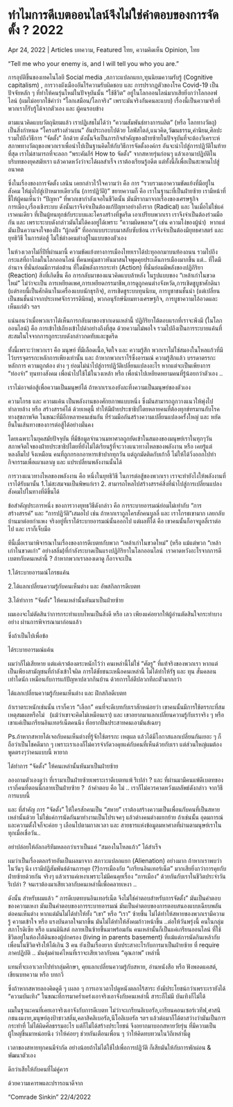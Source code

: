 # ทำไมการดีเบตออนไลน์จึงไม่ใช่คำตอบของการจัดตั้ง ? 2022

Apr 24, 2022 | Articles บทความ, Featured ไทย, ความคิดเห็น Opinion, ไทย





“Tell me who your enemy is, and I will tell you who you are.”

การอุบัติขึ้นของเทคโนโลยี Social media ,สภาวะแปลกแยก,ทุนนิยมความรับรู้ (Cognitive capitalism) , การวางผังเมืองอันไร้ความรับผิดชอบ และ การปรากฏตัวของโรค Covid-19 เป็นปัจจัยหลัก ๆ ที่ทำให้คนรุ่นใหม่ในปัจจุบันนั้น “ใช้ชีวิต” อยู่ในโลกออนไลน์มากเสียยิ่งกว่าโลกออฟไลน์ (ผมไม่อยากใช้คำว่า “โลกเสมือน/โลกจริง” เพราะมันจริงกันคนละแบบ) เรื่องนี้เป็นความจริงที่พวกเราก็รับรู้ได้จากตัวเอง และ ผู้คนรอบข้าง

ตามแนวคิดแบบวัตถุนิยมแล้ว เราปฏิเสธไม่ได้ว่า “ความสัมพันธ์ทางการผลิต” (หรือ โลกทางวัตถุ) เป็นสิ่งกำหนด “โครงสร้างส่วนบน” อันประกอบไปด้วย ไลฟ์สไตล์,แนวคิด,วัฒนธรรม,ค่านิยม,ศิลปะ รวมไปถึงวิธีการ “จัดตั้ง” อีกด้วย ดังนั้นจึงเป็นภารกิจสำคัญของฝ่ายซ้ายในปัจจุบันที่จะต้องวิเคราะห์สภาพทางวัตถุของพวกเราเพื่อนำไปเป็นฐานคิดให้กับวิธีการจัดตั้งองค์กร อันจะนำไปสู่การปฏิวัติในท้ายที่สุด เราไม่สามารถที่จะลอก “พระคัมภีร์ How to จัดตั้ง” จากสหายรุ่นก่อนๆ แล้วเอามาปฏิบัติในบริบทของยุคสมัยเรา แล้วคาดหวังว่าจะได้ผลสำเร็จ เราต้องเรียนรู้อดีต แต่ทั้งนี้ก็เพื่อเป็นสะพานไปสู่อนาคต

ซึ่งในเรื่องของการจัดตั้ง เลนิน เคยกล่าวไว้ใจความว่า คือ การ “รวบรวมเอาความขัดแย้งที่มีอยู่ในสังคม ให้มุ่งไปสู่เป้าหมายเดียวกัน (การปฏิวัติ)” ขยายความก็ คือ เราในฐานะที่เป็นฝ่ายซ้าย เรามีหน้าที่ชี้ให้ผู้คนเห็นว่า “ปัญหา” ที่พวกเขากำลังเจอในชีวิตนั้น มันมีรากมาจากเรื่องของเศรษฐกิจการเมือง,เรื่องเชิงระบบ ดังนั้นเราจึงจำเป็นต้องแก้ปัญหาอย่างถึงราก (Radical) และ ในเมื่อไม่ใช่แค่เราคนเดียว ที่เป็นผู้ทนทุกข์กับระบบและโครงสร้างที่ขูดรีด เอาเปรียบพวกเรา เราจึงจำเป็นต้องร่วมมือกัน และ เพราะระบบดังกล่าวมันไม่ได้คงอยู่ได้เพราะ “ความผิดพลาด”( เช่น ความโง่ของผู้นำ)  หากแต่มันเป็นความจงใจของฝั่ง “ผู้กดขี่” ที่ออกแบบระบบมาสลับซับซ้อน เราจึงจำเป็นต้องมียุทธศาสตร์ และ ยุทธิวิธี ในการต่อสู้ ไม่ใช่ต่างคนต่างสู้ในแบบของตัวเอง

ในห้วงเวลาไม่กี่ปีที่ผ่านมานี้ ความขัดแย้งทางการเมืองไทยเราได้ปะทุออกมาบนท้องถนน รวมไปถึงกระแสที่ถาโถมในโลกออนไลน์ ที่คนหนุ่มสาวหันมาสนใจพูดคุยประเด็นการเมืองมากขึ้น แต่.. ที่ใดมีอำนาจ ที่นั่นย่อมมีการต่อต้าน ที่ใดมีพลังการกระทำ (Action) ที่นั่นย่อมมีพลังของปฏิกิริยา (Reaction) สิ่งที่เกิดขึ้น คือ การกลับมาของแนวคิดแบบล้าหลัง ในรูปแบบของ “เหล้าเก่าในขวดใหม่” ไม่ว่าจะเป็น การเหยียดเพศ,การเหยียดกรรมาชีพ,การดูถูกคนต่างจังหวัด,การเชิดชูบูชาศักดินา (แต่รอบนี้เป็นศักดินาในเครื่องแบบนักธุรกิจ), การเชิดชูระบบทุนนิยม, การบูชาชนชั้นนำ (แต่เปลี่ยนเป็นชนชั้นนำจากประเทศจักรวรรดินิยม), พวกอนุรักษ์นิยมทางเศรษฐกิจ, การบูชาความโอ้อวดและเห็นแก่ตัว ฯลฯ

แน่นอนว่าเมื่อพวกเราได้เห็นการกลับมาของซากเดนเหล่านี้ ปฏิกิริยาโต้ตอบแรกที่เราจะพึงมี (ในโลกออนไลน์) คือ การเข้าไปเถียงเข้าไปด่าอย่างถึงที่สุด ด้วยความไม่พอใจ รวมไปถึงเป็นการระบายแค้นที่สะสมในใจจากการถูกระบบดังกล่าวกดทับและขูดรีด

ทั้งนี้เพราะว่าพวกเรา คือ มนุษย์ ที่มีเลือดเนื้อ,จิตใจ และ ความรู้สึก พวกเราไม่ใช่สมองในโหลแก้วที่มีไว้บรรจุตรรกะหลักการเพียงเท่านั้น และ ถ้าหากพวกเราไร้ซึ่งอารมณ์ ความรู้สึกแล้ว บรรดาตรรกะ หลักการ ความถูกต้อง ต่าง ๆ ย่อมไม่นำไปสู่การปฏิวัติเปลี่ยนแปลงอะไร หากแต่จะเป็นเพียงการ “ท่องจำ” ทุนทางสังคม เพื่อนำไปใช้โม้ในวงเหล้า หรือ เพื่อนำไปเหยียดหยามคนที่รู้น้อยกว่าตัวเอง ..

เราไม่อาจต่อสู้เพื่อความเป็นมนุษย์ได้ ถ้าหากเราเองยังละทิ้งความเป็นมนุษย์ของตัวเอง

ความโกรธ และ ความแค้น เป็นพลังงานของศักยภาพแบบหนึ่ง ซึ่งมันสามารถถูกวางแนวให้พุ่งไปทำลายล้าง หรือ สร้างสรรค์ได้ ด้วยเหตุนี้ ทำให้มีฝ่ายประชาธิปไตยหลายคนที่ต้องทุกข์ทรมานกับโรคทางสุขภาพจิต ในขณะที่มีอีกหลายคนเช่นกัน ที่ร่วมมือกันสร้างความเปลี่ยนแปลงครั้งใหญ่ และ หยัดยืนในเส้นทางของการต่อสู้ได้อย่างมั่นคง

โดยเฉพาะในยุคสมัยปัจจุบัน ที่มีข้อมูลจำนวนมหาศาลถูกยัดเข้าในสมองของมนุษย์เราในทุกๆวัน สภาพจิตใจของฝ่ายประชาธิปไตยที่ยังไม่ได้เรียนรู้ที่จะวางแนวทางไหลของพลังงาน หรือ เคยรู้แต่หลงลืมไป จึงเหมือน คนที่ถูกกรอกอาหารเข้าปากทุกวัน แต่ถูกมัดติดกับเก้าอี้ ไม่ให้ได้วิ่งออกไปทำกิจกรรมเพื่อเผาผลาญ และ แปรเปลี่ยนพลังงานนั้นได้

การวางแนวทางไหลของพลังงาน คือ หนึ่งในยุทธิวิธี ในการต่อสู้ของพวกเรา เราจะทำยังไงให้พลังงานที่เราได้รับมานั้น 1.ไม่สะสมจนเป็นพิษแก่เรา 2. สามารถไหลไปสร้างสรรค์สิ่งที่นำไปสู่การเปลี่ยนแปลงสังคมไปในทางที่ดีขึ้นได้

ข้อสำคัญประการหนึ่ง ของการวางยุทธวิธีดังกล่าว คือ การระบายอารมณ์ย่อมไม่เท่ากับ “การสร้างสรรค์” และ “การปฏิวัติ”เสมอไป เช่น ถ้าหากเราถูกใครสักคนบูลลี่ และ เราโกรธเขามาก เลยกลับบ้านมาต่อยกำแพง จริงอยู่ที่เราได้ระบายอารมณ์นั้นออกไป แต่ผลที่ได้ คือ เขาคนนั้นก็อาจบูลลี่เราต่อไป และ เราก็เจ็บมือ

ทีนี้เมื่อเรามาพิจารณาในเรื่องของการดีเบตทกับพวก “เหล้าเก่าในขวดใหม่” (หรือ แม้แต่พวก “เหล้าเก่าในขวดเก่า” อย่างสลิ่ม)ที่กำลังระบาดเป็นแรงปฏิกิริยาในโลกออนไลน์  เราคาดหวังอะไรจากการดีเบตทกับคนเหล่านี้ ? ถ้าหากพวกเราลองเดาดู ก็อาจจะเป็น

1.ได้ระบายอารมณ์โกรธแค้น

2.ได้แลกเปลี่ยนความรู้กับคนเห็นต่าง และ อัพสกิลการดีเบตท

3.ได้ทำการ “จัดตั้ง” ให้คนเหล่านั้นหันมาเป็นฝ่ายซ้าย

ผมเองจะไม่ตัดสินว่าการกระทำแบบไหนเป็นสิ่งดี หรือ เลว เพียงแค่อยากให้ผู้อ่านตัดสินใจกระทำบางอย่าง ผ่านการพิจารณามาก่อนแล้ว

ซึ่งถ้าเป็นไปเพื่อข้อ



ได้ระบายอารมณ์แค้น



ผมว่าก็ไม่เสียหาย แต่แค่เราต้องตระหนักไว้ว่า คนเหล่านี้ไม่ใช่ “ศัตรู” ที่แท้จริงของพวกเรา หากแต่เป็นเพียงสามัญชนที่กำลังเข้าใจผิด การได้ชัยชนะเหนือคนเหล่านี้ ไม่ได้ทำให้รัฐ และ ทุน สั่นคลอนเท่าใดนัก เหมือนกับการแก้ปัญหาปลวกกินบ้าน ด้วยการไล่ตีปลวกทีละตัวมากกว่า



ได้แลกเปลี่ยนความรู้กับคนเห็นต่าง และ ฝึกสกิลดีเบตท



ถ้าเราตระหนักเช่นนั้น เราก็ควร “เลือก” คนที่จะดีเบทกับเราสักหน่อยว่า เขาคนนั้นมีการใช้ตรรกะที่สมเหตุสมผลหรือไม่   (แม้ว่าเขาจะคิดไม่เหมือนเรา) และ เขาอยากมาแลกเปลี่ยนความรู้กับเราจริง ๆ หรือ เขาแค่เป็นเกรียนอินเทอร์เน็ตคนนึง ที่อยากปั่นประสาทคนเอามันส์เฉยๆ

Ps.ถ้าหากสหายได้เจอกับคนเห็นต่างที่รู้จักใช้ตรรกะ เหตุผล แล้วได้มีโอกาสแลกเปลี่ยนกันเยอะ ๆ ก็ถือว่าเป็นโชคดีมาก ๆ เพราะเราเองก็ไม่ควรจำกัดวงคุยแค่กับคนที่เห็นด้วยกับเรา แต่ส่วนใหญ่ผมต้องพูดตรงๆว่าคนแบบนี้ หายาก



ได้ทำการ “จัดตั้ง” ให้คนเหล่านั้นหันมาเป็นฝ่ายซ้าย



ลองถามตัวเองดูว่า ที่เรามาเป็นฝ่ายซ้ายเพราะเราดีเบตทแพ้ รึเปล่า ? และ ที่ผ่านมามีคนแพ้ดีเบตทของเรากี่คนที่ตอนนี้กลายเป็นฝ่ายซ้าย ?  ถ้าคำตอบ คือ ไม่ .. เราก็ไม่ควรคาดหวังผลลัพธ์ดังกล่าว จากวิธีการแบบนี้

และ ที่สำคัญ การ “จัดตั้ง” ให้ใครสักคนเป็น “สหาย” เราต้องสร้างความเป็นเพื่อนกับคนที่เป็นสหายเหล่านั้นด้วย ไม่ใช่แค่การนัดกันมาทำงานเป็นโปรเจคๆ แล้วต่างคนต่างแยกย้าย ถ้าเช่นนั้น อุดมการณ์และความตั้งใจก็จะค่อย ๆ เลือนไปตามกาลเวลา และ สายธารแห่งข้อมูลมหาศาลที่ผ่านตามนุษย์เราในทุกเมื่อเชื่อวัน..

อย่าปล่อยให้อัลกอริทึมหลอกว่าเราเป็นแค่ “สมองในโหลแก้ว” ได้สำเร็จ

ผมว่าเป็นเรื่องตลกร้ายอันเป็นผลมาจาก สภาวะแปลกแยก (Alienation) อย่างมาก ถ้าหากเราพบว่าในวันๆ นึง เรามีปฏิสัมพันธ์ด้านการคุย (?)การเมืองกับ “เกรียนอินเทอร์เน็ต” มากเสียยิ่งกว่าการคุยกับฝ่ายซ้ายด้วยกัน จริงๆ แล้วเราแค่เหงาเพราะไม่มีคนคุยเรื่อง “การเมือง” ด้วยกันกับเราในชีวิตประจำวันรึเปล่า ? จนเราต้องมาเสียเวลากับคนเหล่านี้เพื่อคลายเหงา ..

ดังนั้น สำหรับผมแล้ว “ การดีเบตทบนอินเทอร์เน็ต จึงไม่ใช่คำตอบสำหรับการจัดตั้ง” มันเป็นคำตอบของความเหงา มันเป็นคำตอบของการระบายอารมณ์ มันเป็นคำตอบของการตอบสนองแบบเฉียบพลันต่อคนเห็นต่าง หากแต่มันไม่ได้ทำให้ทั้ง “เขา” หรือ “เรา” ซ้ายขึ้น ไม่ได้ทำให้สหายของพวกเรามีความรู้ ความเข้าใจ หรือ แรงบันดาลใจมากขึ้น มันไม่ได้ทำให้สังคมก้าวหน้าขึ้น ..ต่อให้วันพรุ่งนี้ คนในกลุ่มสภาโรดิเซีย หรือ แมนมินิสต์ กลายเป็นซ้ายขึ้นมาพร้อมกัน คนเหล่านั้นก็เป็นแค่เกรียนออนไลน์ ที่ใช้ชีวิตอยู่ในห้องใต้ดินของผู้ปกครอง (living in parents basement) ที่แม้แต่การนัดกินเหล้ากับเพื่อนในชีวิตจริงให้ได้เกิน 3 คน ยังเป็นเรื่องยาก นับประสาอะไรกับการมาเป็นฝ่ายซ้าย ที่ require ภาคปฏิบัติ .. มันคุ้มค่าแค่ไหนที่เราจะเสียเวลากับคน “คุณภาพ” เหล่านี้

แทนที่จะเอาเวลาไปทำกลุ่มศึกษา, คุยแลกเปลี่ยนความรู้กับสหาย, อ่านหนังสือ หรือ ฟังพอดแคสต์, เขียนบทความ หรือ บทกวี

ซึ่งถ้าหากสหายลองคิดดูดี ๆ เผลอ ๆ การเอาเวลาไปดูหนังตลกไร้สาระ ยังมีประโยชน์กว่าเพราะเรายังได้ “ความบันเทิง” ในขณะที่การมาคร่ำเคร่งเอาจริงเอาจังกับคนเหล่านี้ สาระก็ไม่มี บันเทิงก็ไม่ได้

ผมในฐานะคนที่เคยเอาจริงเอาจังกับการดีเบตท ไม่ว่าจะเกรียนลิเบอรัล,เกรียนคอนเซอร์เวทีฟ,ศาสนิกชนงมงาย,มนุษย์ลุงป้าชาวสลิ่ม,คลาสิคลิเบอรัล,นีโอลิเบอรัล ฯลฯ แล้วต่อมาก็ได้ตาสว่างว่ามันเป็นการกระทำที่ ไม่ได้ผิดศีลธรรมอะไร แต่ก็ไม่ได้สร้างประโยชน์ จึงอยากมาบอกสหายวัยรุ่น ที่มีความเป็นผู้ใหญ่ขึ้นมาหน่อยนึง ว่าให้ค่อยๆ ช่วยกันเตือนเพื่อน ๆ ว่าให้คิดทบทวนในวิถีเหล่านี้ดู

เวลาของสหายทุกคนมีจำกัด อย่างน้อยถ้าไม่ได้ใช้ไปเพื่อการปฏิวัติ ก็เสียมันให้กับการพักผ่อน & พัฒนาตัวเอง

ดีกว่าเสียให้กับคนที่ไม่คู่ควร

ด้วยความเคารพและปรารถนาดีจาก

“Comrade Sinkin” 22/4/2022